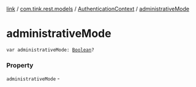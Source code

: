 [link](../../index.md) / [com.tink.rest.models](../index.md) / [AuthenticationContext](index.md) / [administrativeMode](./administrative-mode.md)

# administrativeMode

`var administrativeMode: `[`Boolean`](https://kotlinlang.org/api/latest/jvm/stdlib/kotlin/-boolean/index.html)`?`

### Property

`administrativeMode` - 